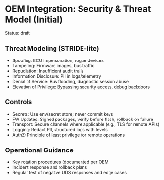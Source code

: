# OEM Integration: Security & Threat Model (Initial)

Status: draft

## Threat Modeling (STRIDE-lite)
- Spoofing: ECU impersonation, rogue devices
- Tampering: Firmware images, bus traffic
- Repudiation: Insufficient audit trails
- Information Disclosure: PII in logs/telemetry
- Denial of Service: Bus flooding, diagnostic session abuse
- Elevation of Privilege: Bypassing security access, debug backdoors

## Controls
- Secrets: Use env/secret store; never commit keys
- FW Updates: Signed packages, verify before flash, rollback on failure
- Transport: Secure channels where applicable (e.g., TLS for remote APIs)
- Logging: Redact PII, structured logs with levels
- AuthZ: Principle of least privilege for remote operations

## Operational Guidance
- Key rotation procedures (documented per OEM)
- Incident response and rollback plans
- Regular test of negative UDS responses and edge cases